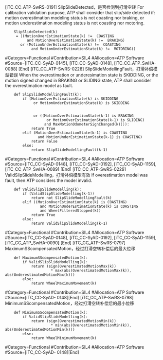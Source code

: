 ﻿
[iTC_CC_ATP-SwRS-0191]
SlipSlideDetected，是否检测到打滑空转
For calibration validation purpose, ATP shall consider that slip/side detected if:
motion overestimation modeling status is not coasting nor braking,
or motion underestimation modeling status is not coasting nor motoring.
```
	SlipSlideDetected(k)
	 = ((MotionOverEstimationState(k) !=  COASTING
	      and MotionOverEstimationState(k) !=  BRAKING)
	   or (MotionUnderEstimationState(k) !=  COASTING
	        and MotionUnderEstimationState(k) !=  MOTORING))
```
\#Category=Functional
\#Contribution=SIL4
\#Allocation=ATP Software
\#Source=[iTC_CC-SyAD-0145], [iTC_CC-SyAD-0148], [iTC_CC_ATP_SwHA-0088]
[End]
[iTC_CC_ATP-SwRS-0228]
SlipSlideModellingFault，打滑补偿模型错误
When the overestimation or underesimation state is SKIDDING, or the motion signed changed in BRAKING or SLIDING state, ATP shall consider the overestimation model as fault.
```
	def SlipSlideModellingFault(k):
	    if (MotionOverEstimationState(k) is SKIDDING
	         or MotionUnderEstimationState(k) is SKIDDING
	
	
	         or ((MotionOverEstimationState(k-1) is BRAKING
	               or MotionOverEstimationState(k-1) is SLIDING)
	              and MaxMotionOdometerSignChanged(k)))):
	        return True
	    elif (MotionOverEstimationState(k-1) is COASTING
	           and MotionUnderEstimationState(k-1) is COASTING)
	        return False
	    else:
	        return SlipSlideModellingFault(k-1)
```
\#Category=Functional
\#Contribution=SIL4
\#Allocation=ATP Software
\#Source=[iTC_CC-SyAD-0148], [iTC_CC-SyAD-0192], [iTC_CC-SyAD-1159], [iTC_CC_ATP_SwHA-0089]
[End]
[iTC_CC_ATP-SwRS-0229]
ValidSlipSlideModelling，打滑补偿模型有效
If overestimation model was fault, then ATP considers the model invalid. 
```
	def ValidSlipSlideModelling(k):
	    if (ValidSlipSlideModelling(k-1))
	        return not SlipSlideModellingFault(k)
	    elif ((MotionOverEstimationState(k) is COASTING)
	            and MotionUnderEstimationState(k) is COASTING
	            and WheelFilteredStopped(k))
	        return True
	    else:
	        return ValidSlipSlideModelling(k-1)
```
\#Category=Functional
\#Contribution=SIL4
\#Allocation=ATP Software
\#Source=[iTC_CC-SyAD-0148], [iTC_CC-SyAD-0192], [iTC_CC-SyAD-1159], [iTC_CC_ATP_SwHA-0090]
[End]
[iTC_CC_ATP-SwRS-0797]
MaximumSScompensatedMotion，经过打滑空转补偿后的最大位移
```
	def MaximumSScompensatedMotion(k):
	    if ValidSlipSlideModelling(k):
	        return (sign(OverestimatedMotionMax(k))
	                 * max(abs(OverestimatedMotionMax(k)), abs(UnderestimatedMotionMax(k)))
	    else:
	        return WheelMaximumMovement(k)
```
\#Category=Functional
\#Contribution=SIL4
\#Allocation=ATP Software
\#Source=[iTC_CC-SyAD-
0148][End]
[iTC_CC_ATP-SwRS-0798]
MinimumSScompensatedMotion，经过打滑空转补偿后的最小位移
```
	def MinimumSScompensatedMotion(k):
	    if ValidSlipSlideModelling(k):
	        return (sign(OverestimatedMotionMin(k))
	                 * min(abs(OverestimatedMotionMin(k)), abs(UnderestimatedMotionMin(k)))
	    else:
	        return WheelMinimumMovement(k)
```
\#Category=Functional
\#Contribution=SIL4
\#Allocation=ATP Software
\#Source=[iTC_CC-SyAD-
0148][End]
